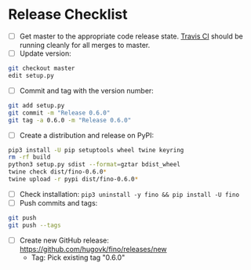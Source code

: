 # Release Checklist

* [ ] Get master to the appropriate code release state. [Travis CI](https://travis-ci.org/hugovk/fino) should be running cleanly for all merges to master.
* [ ] Update version:
```bash
git checkout master
edit setup.py
```
* [ ] Commit and tag with the version number:
```bash
git add setup.py
git commit -m "Release 0.6.0"
git tag -a 0.6.0 -m "Release 0.6.0"
```
* [ ] Create a distribution and release on PyPI:
```bash
pip3 install -U pip setuptools wheel twine keyring
rm -rf build
python3 setup.py sdist --format=gztar bdist_wheel
twine check dist/fino-0.6.0*
twine upload -r pypi dist/fino-0.6.0*
```
* [ ] Check installation: `pip3 uninstall -y fino && pip install -U fino`
* [ ] Push commits and tags:
 ```bash
git push
git push --tags
```
* [ ] Create new GitHub release: https://github.com/hugovk/fino/releases/new
  * Tag: Pick existing tag "0.6.0"
